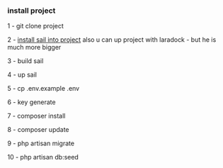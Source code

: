 ### install project 
1 - git clone project

2 - [install sail into project](https://laravel.com/docs/10.x/sail#main-content)
    also u can up project with laradock - but he is much more bigger 

3 - build sail  

4 - up sail

5 - cp .env.example .env

6 - key generate

7 - composer install 

8 - composer update 

9 - php artisan migrate 

10 - php artisan db:seed
